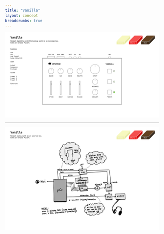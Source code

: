 ```yaml
---
title: "Vanilla"
layout: concept
breadcrumbs: true
---
```


![Vanilla 1](images/vanilla-concept-01.png)

--- 

![Vanilla 2](images/vanilla-concept-02.png)